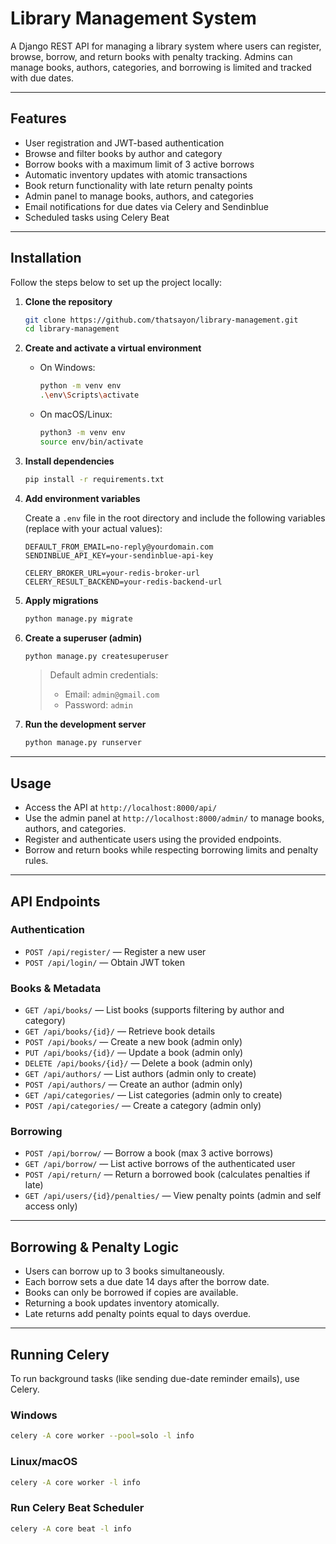 # Library Management System

A Django REST API for managing a library system where users can register, browse, borrow, and return books with penalty tracking. Admins can manage books, authors, categories, and borrowing is limited and tracked with due dates.

---

## Features

* User registration and JWT-based authentication
* Browse and filter books by author and category
* Borrow books with a maximum limit of 3 active borrows
* Automatic inventory updates with atomic transactions
* Book return functionality with late return penalty points
* Admin panel to manage books, authors, and categories
* Email notifications for due dates via Celery and Sendinblue
* Scheduled tasks using Celery Beat

---

## Installation

Follow the steps below to set up the project locally:

1. **Clone the repository**

   ```bash
   git clone https://github.com/thatsayon/library-management.git
   cd library-management
   ```

2. **Create and activate a virtual environment**

   * On Windows:

     ```bash
     python -m venv env
     .\env\Scripts\activate
     ```

   * On macOS/Linux:

     ```bash
     python3 -m venv env
     source env/bin/activate
     ```

3. **Install dependencies**

   ```bash
   pip install -r requirements.txt
   ```

4. **Add environment variables**

   Create a `.env` file in the root directory and include the following variables (replace with your actual values):

   ```env
   DEFAULT_FROM_EMAIL=no-reply@yourdomain.com
   SENDINBLUE_API_KEY=your-sendinblue-api-key

   CELERY_BROKER_URL=your-redis-broker-url
   CELERY_RESULT_BACKEND=your-redis-backend-url
   ```

5. **Apply migrations**

   ```bash
   python manage.py migrate
   ```

6. **Create a superuser (admin)**

   ```bash
   python manage.py createsuperuser
   ```

   > Default admin credentials:
   >
   > * Email: `admin@gmail.com`
   > * Password: `admin`

7. **Run the development server**

   ```bash
   python manage.py runserver
   ```

---

## Usage

* Access the API at `http://localhost:8000/api/`
* Use the admin panel at `http://localhost:8000/admin/` to manage books, authors, and categories.
* Register and authenticate users using the provided endpoints.
* Borrow and return books while respecting borrowing limits and penalty rules.

---

## API Endpoints

### Authentication

* `POST /api/register/` — Register a new user
* `POST /api/login/` — Obtain JWT token

### Books & Metadata

* `GET /api/books/` — List books (supports filtering by author and category)
* `GET /api/books/{id}/` — Retrieve book details
* `POST /api/books/` — Create a new book (admin only)
* `PUT /api/books/{id}/` — Update a book (admin only)
* `DELETE /api/books/{id}/` — Delete a book (admin only)
* `GET /api/authors/` — List authors (admin only to create)
* `POST /api/authors/` — Create an author (admin only)
* `GET /api/categories/` — List categories (admin only to create)
* `POST /api/categories/` — Create a category (admin only)

### Borrowing

* `POST /api/borrow/` — Borrow a book (max 3 active borrows)
* `GET /api/borrow/` — List active borrows of the authenticated user
* `POST /api/return/` — Return a borrowed book (calculates penalties if late)
* `GET /api/users/{id}/penalties/` — View penalty points (admin and self access only)

---

## Borrowing & Penalty Logic

* Users can borrow up to 3 books simultaneously.
* Each borrow sets a due date 14 days after the borrow date.
* Books can only be borrowed if copies are available.
* Returning a book updates inventory atomically.
* Late returns add penalty points equal to days overdue.

---

## Running Celery

To run background tasks (like sending due-date reminder emails), use Celery.

### Windows

```bash
celery -A core worker --pool=solo -l info
```

### Linux/macOS

```bash
celery -A core worker -l info
```

### Run Celery Beat Scheduler

```bash
celery -A core beat -l info
```